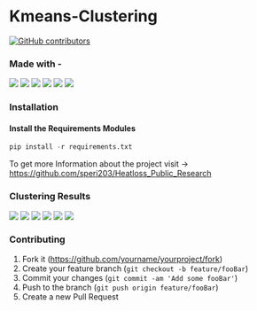 # Kmeans-Clustering

[![GitHub contributors](https://img.shields.io/github/contributors/abiswas100/Kmeans-Clustering)](https://github.com/abiswas100/Kmeans-Clustering/graphs/contributors)

### Made with - 
<img src="https://img.shields.io/badge/python%20-%2314354C.svg?&style=for-the-badge&logo=python&logoColor=white"/> <img src="https://img.shields.io/badge/pandas%20-%23150458.svg?&style=for-the-badge&logo=pandas&logoColor=white" /> <img src="https://img.shields.io/badge/numpy%20-%23013243.svg?&style=for-the-badge&logo=numpy&logoColor=white" /> <img src="https://img.shields.io/badge/Jupyter%20-%23F37626.svg?&style=for-the-badge&logo=Jupyter&logoColor=white" /> <img src="https://img.shields.io/badge/git%20-%23F05033.svg?&style=for-the-badge&logo=git&logoColor=white"/> <img src="https://img.shields.io/badge/github%20-%23121011.svg?&style=for-the-badge&logo=github&logoColor=white"/>

### Installation
#### Install the Requirements Modules 
```python
pip install -r requirements.txt
```

To get more Information about the project visit -> https://github.com/speri203/Heatloss_Public_Research

### Clustering Results 
<img src="https://github.com/abiswas100/Kmeans-Clustering/blob/master/Data/images/0066_MWIR.jpg"> <img src="https://github.com/abiswas100/Kmeans-Clustering/blob/master/Data/kmeans-output/0066_MWIR.jpg"> 
<img src="https://github.com/abiswas100/Kmeans-Clustering/blob/master/Data/images/0067_MWIR.jpg"> <img src="https://github.com/abiswas100/Kmeans-Clustering/blob/master/Data/kmeans-output/0067_MWIR.jpg"> 
<img src="https://github.com/abiswas100/Kmeans-Clustering/blob/master/Data/images/0817_MWIR.jpg"> <img src="https://github.com/abiswas100/Kmeans-Clustering/blob/master/Data/kmeans-output/0817_MWIR.jpg"> 



### Contributing

1. Fork it (<https://github.com/yourname/yourproject/fork>)
2. Create your feature branch (`git checkout -b feature/fooBar`)
3. Commit your changes (`git commit -am 'Add some fooBar'`)
4. Push to the branch (`git push origin feature/fooBar`)
5. Create a new Pull Request
